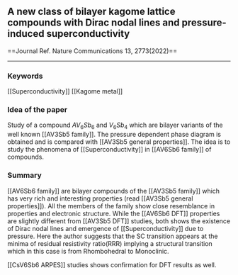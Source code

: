 
## A new class of bilayer kagome lattice compounds with Dirac nodal lines and pressure-induced superconductivity
==Journal Ref. Nature Communications 13, 2773(2022)==

---

### Keywords 
[[Superconductivity]]
[[Kagome metal]]


### Idea of the paper 
Study of a compound $AV_6Sb_6$ and $V_6Sb_4$ which are bilayer variants of the well known [[AV3Sb5 family]]. The pressure dependent phase diagram is obtained and is compared with [[AV3Sb5 general properties]]. The idea is to study the phenomena of [[Superconductivity]] in [[AV6Sb6 family]] of compounds. 

### Summary 
[[AV6Sb6 family]] are bilayer compounds of the [[AV3Sb5 family]] which has very rich and interesting properties (read [[AV3Sb5 general properties]]). All the members of the family show close resemblance in properties and electronic structure. While the [[AV6Sb6 DFT]] properties are slightly different from [[AV3Sb5 DFT]] studies, both shows the existence of Dirac nodal lines and emergence of [[Superconductivity]] due to pressure. Here the author suggests that the SC transition appears at the minima of residual resistivity ratio(RRR) implying a structural transition which in this case is from Rhombohedral to Monoclinic. 

[[CsV6Sb6 ARPES]] studies shows confirmation for DFT results as well. 
